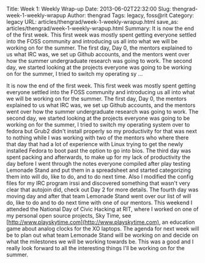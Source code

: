 Title: Week 1: Weekly Wrap-up
Date: 2013-06-02T22:32:00
Slug: thengrad-week-1-weekly-wrapup
Author: thengrad
Tags: legacy, foss@rit
Category: legacy
URL: articles/thengrad/week-1-weekly-wrapup.html
save_as: articles/thengrad/week-1-weekly-wrapup.html
Summary: It is now the end of the first week. This first week was mostly spent getting everyone settled into the FOSS community and introducing us all into what we will be working on for the summer. The first day, Day 0, the mentors explained to us what IRC was, we set up Github accounts, and the mentors went over how the summer undergraduate research was going to work. The second day, we started looking at the projects everyone was going to be working on for the summer, I tried to switch my operating sy ... 

It is now the end of the first week. This first week was mostly spent getting
everyone settled into the FOSS community and introducing us all into what we
will be working on for the summer. The first day, Day 0, the mentors explained
to us what IRC was, we set up Github accounts, and the mentors went over how
the summer undergraduate research was going to work. The second day, we
started looking at the projects everyone was going to be working on for the
summer, I tried to switch my operating system over to fedora but Grub2 didn't
install properly so my productivity for that was next to nothing while I was
working with two of the mentors who where there that day that had a lot of
experience with Linux trying to get the newly installed Fedora to boot past
the option to go into bios. The third day was spent packing and afterwards, to
make up for my lack of productivity the day before I went through the notes
everyone compiled after play testing Lemonade Stand and put them in a
spreadsheet and started categorizing them into will do, like to do, and to do
next time. Also I modified the config files for my IRC program irssi and
discovered something that wasn't very clear that autojoin did, check out Day 2
for more details. The fourth day was moving day and after that team Lemonade
Stand went over our list of will do, like to do and to do next time with one
of our mentors. This weekend I attended the National Day of Civic Hacking at
RIT, where I worked on one of my personal open source projects, Sky Time, see
[http://www.playskytime.com](http://www.playskytime.com), an education game
about analog clocks for the XO laptops. The agenda for next week will be to
plan out what team Lemonade Stand will be working on and decide on what the
milestones we will be working towards be. This was a good and I really look
forward to all the interesting things I'll be working on for the summer.

